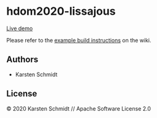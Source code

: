 # hdom2020-lissajous

[Live demo](http://demo.thi.ng/umbrella/hdom2020-lissajous/)

Please refer to the [example build instructions](https://github.com/thi-ng/umbrella/wiki/Example-build-instructions) on the wiki.

## Authors

- Karsten Schmidt

## License

&copy; 2020 Karsten Schmidt // Apache Software License 2.0
